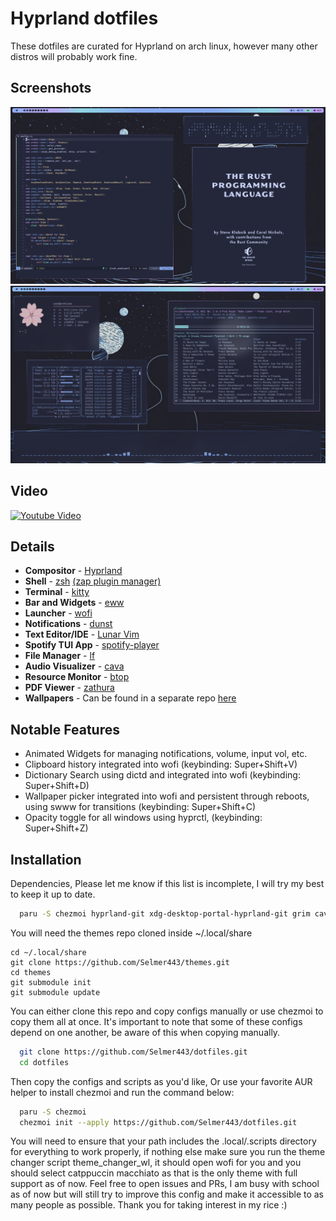 
# Hyprland dotfiles

These dotfiles are curated for Hyprland on arch linux, however many other distros will probably work fine.


## Screenshots
![Screenshot](./assets/screenshot.png)
![Screenshot 1](./assets/screenshot1.png)

## Video 
[![Youtube Video](https://img.youtube.com/vi/fbTBhCGZBOQ/0.jpg)](https://www.youtube.com/watch?v=fbTBhCGZBOQ)

## Details
- **Compositor** - [Hyprland](https://hyprland.org)
- **Shell** - [zsh](https://wiki.archlinux.org/title/zsh) [(zap plugin manager)](https://www.zapzsh.org/)
- **Terminal** - [kitty](https://github.com/kovidgoyal/kitty)
- **Bar and Widgets** - [eww](https://github.com/elkowar/eww)
- **Launcher** - [wofi](https://github.com/uncomfyhalomacro/wofi)
- **Notifications** - [dunst](https://github.com/dunst-project/dunst)
- **Text Editor/IDE** - [Lunar Vim](https://www.lunarvim.org/)
- **Spotify TUI App** - [spotify-player](https://github.com/aome510/spotify-player)
- **File Manager** - [lf](https://github.com/gokcehan/lf)
- **Audio Visualizer** - [cava](https://github.com/karlstav/cava)
- **Resource Monitor** - [btop](https://github.com/aristocratos/btop)
- **PDF Viewer** - [zathura](https://github.com/pwmt/zathura)
- **Wallpapers** - Can be found in a separate repo [here](https://github.com/selmer443/wallpapers)


## Notable Features
- Animated Widgets for managing notifications, volume, input vol, etc.
- Clipboard history integrated into wofi (keybinding: Super+Shift+V)
- Dictionary Search using dictd and integrated into wofi (keybinding: Super+Shift+D)
- Wallpaper picker integrated into wofi and persistent through reboots, using swww for transitions (keybinding: Super+Shift+C)
- Opacity toggle for all windows using hyprctl, (keybinding: Super+Shift+Z)

## Installation

Dependencies, Please let me know if this list is incomplete, I will try my best to keep it up to date.

```bash
  paru -S chezmoi hyprland-git xdg-desktop-portal-hyprland-git grim cava slurp wl-clipboard socat swappy cliphist swaylock-effects-git wofi dunst jq eww-wayland swww-git zathura-pdf-mupdf zathura lf spotify-dev spotify-player neofetch kitty-git btop dictd moreutils pamixer wf-recorder unimatrix-git playerctl pistol-git ttf-material-design-icons-desktop-git
```
You will need the themes repo cloned inside ~/.local/share
```
cd ~/.local/share
git clone https://github.com/Selmer443/themes.git
cd themes
git submodule init
git submodule update
```

You can either clone this repo and copy configs manually or use chezmoi to copy them all at once.
It's important to note that some of these configs depend on one another, be aware of this when copying
manually.

```bash
  git clone https://github.com/Selmer443/dotfiles.git
  cd dotfiles 
```
Then copy the configs and scripts as you'd like, Or use your favorite AUR helper
to install chezmoi and run the command below:

```bash
  paru -S chezmoi
  chezmoi init --apply https://github.com/Selmer443/dotfiles.git
```    
You will need to ensure that your path includes the .local/.scripts directory for everything to work properly, if nothing else make sure you run the theme changer script theme_changer_wl, it should open wofi for you and you should select catppuccin macchiato as that is the only theme with full support as of now. Feel free to open issues and PRs, I am busy with school as of now but will still try to improve this config and make it accessible to as many people as possible. Thank you for taking interest in my rice :)
